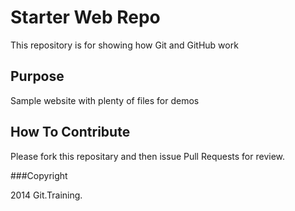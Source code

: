 # Starter Web Repo

This repository is for showing how Git and GitHub work

## Purpose

Sample website with plenty of files for demos

## How To Contribute 

Please fork this repositary and then issue Pull Requests for review.

###Copyright

2014 Git.Training.